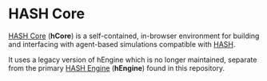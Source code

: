 [hash]: https://hash.ai/platform/hash?utm_medium=organic&utm_source=github_readme_core
[hash core]: https://hash.ai/platform/core?utm_medium=organic&utm_source=github_readme_core
[hash engine]: https://hash.ai/platform/engine?utm_medium=organic&utm_source=github_readme_core

# HASH Core

[HASH Core] (**hCore**) is a self-contained, in-browser environment for building and interfacing with agent-based simulations compatible with [HASH].

It uses a legacy version of hEngine which is no longer maintained, separate from the primary [HASH Engine] (**hEngine**) found in this repository.
